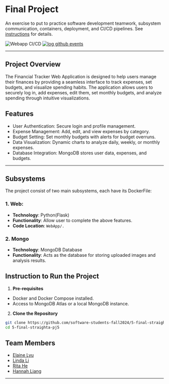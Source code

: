 # Final Project

An exercise to put to practice software development teamwork, subsystem communication, containers, deployment, and CI/CD pipelines. See [instructions](./instructions.md) for details.

![Webapp CI/CD](https://github.com/software-students-fall2024/5-final-straighta-pj5/actions/workflows/webapp.yml/badge.svg)
[![log github events](https://github.com/software-students-fall2024/5-final-straighta-pj5/actions/workflows/event-logger.yml/badge.svg)](https://github.com/software-students-fall2024/5-final-straighta-pj5/actions/workflows/event-logger.yml)

---
## **Project Overview**
The Financial Tracker Web Application is designed to help users manage their finances by providing a seamless interface to track expenses, set budgets, and visualize spending habits. The application allows users to securely log in, add expenses, edit them, set monthly budgets, and analyze spending through intuitive visualizations.

## **Features**
- User Authentication: Secure login and profile management.
- Expense Management: Add, edit, and view expenses by category.
- Budget Setting: Set monthly budgets with alerts for budget overruns.
- Data Visualization: Dynamic charts to analyze daily, weekly, or monthly expenses.
- Database Integration: MongoDB stores user data, expenses, and budgets.

---

## **Subsystems**
The project consist of two main subsystems, each have its DockerFile:

### **1. Web**:
- **Technology**: Python(Flask)
- **Functionality**: Allow user to complete the above features.
- **Code Location**: `WebApp/.`
### **2. Mongo**
- **Technology**: MongoDB Database
- **Functionality**: Acts as the database for storing uploaded images and analysis results.

## Instruction to Run the Project

1. **Pre-requisites**
- Docker and Docker Compose installed.
- Access to MongoDB Atlas or a local MongoDB instance.

2. **Clone the Repository**
```bash
git clone https://github.com/software-students-fall2024/5-final-straighta-pj5
cd 5-final-straighta-pj5
```




## **Team Members**
- [Elaine Lyu](https://github.com/ElaineR02)
- [Linda Li](https://github.com/Applejam-ovo)
- [Rita He]( https://github.com/ritaziruihe)
- [Hannah Liang](https://github.com/HannahLiang627)

---
